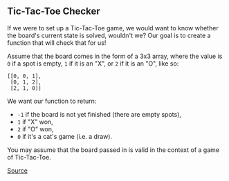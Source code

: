 ## Tic-Tac-Toe Checker

If we were to set up a Tic-Tac-Toe game, we would want to know whether the board's current state is solved, wouldn't we? Our goal is to create a function that will check that for us!

Assume that the board comes in the form of a 3x3 array, where the value is `0` if a spot is empty, `1` if it is an "X", or `2` if it is an "O", like so:

```text
[[0, 0, 1],
 [0, 1, 2],
 [2, 1, 0]]
```

We want our function to return:

- `-1` if the board is not yet finished (there are empty spots),
- `1` if "X" won,
- `2` if "O" won,
- `0` if it's a cat's game (i.e. a draw).

You may assume that the board passed in is valid in the context of a game of Tic-Tac-Toe.

[Source](https://www.codewars.com/kata/525caa5c1bf619d28c000335/train/python)